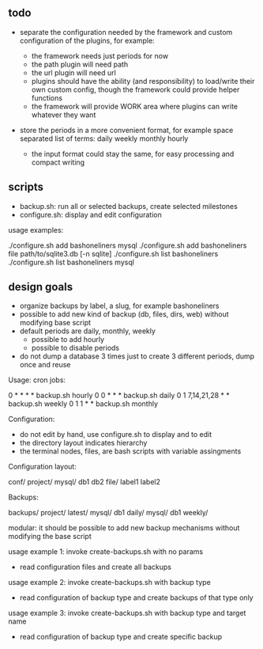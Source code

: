 todo
----

- separate the configuration needed by the framework and custom configuration of the plugins, for example:
  - the framework needs just periods for now
  - the path plugin will need path
  - the url plugin will need url
  - plugins should have the ability (and responsibility) to load/write their own custom config, though the framework could provide helper functions
  - the framework will provide WORK area where plugins can write whatever they want

- store the periods in a more convenient format, for example space separated list of terms: daily weekly monthly hourly
  - the input format could stay the same, for easy processing and compact writing

scripts
-------

- backup.sh: run all or selected backups, create selected milestones
- configure.sh: display and edit configuration

usage examples:

./configure.sh add bashoneliners mysql
./configure.sh add bashoneliners file path/to/sqlite3.db [-n sqlite]
./configure.sh list bashoneliners
./configure.sh list bashoneliners mysql

design goals
------------

- organize backups by label, a slug, for example bashoneliners
- possible to add new kind of backup (db, files, dirs, web) without modifying base script
- default periods are daily, monthly, weekly
    - possible to add hourly
    - possible to disable periods
- do not dump a database 3 times just to create 3 different periods, dump once and reuse

Usage: cron jobs:

0 * * * * backup.sh hourly
0 0 * * * backup.sh daily
0 1 7,14,21,28 * * backup.sh weekly
0 1 1 * * backup.sh monthly

Configuration:

- do not edit by hand, use configure.sh to display and to edit
- the directory layout indicates hierarchy
- the terminal nodes, files, are bash scripts with variable assingments

Configuration layout:

conf/
    project/
        mysql/
            db1
            db2
        file/
            label1
            label2

Backups:

backups/
    project/
        latest/
            mysql/
                db1
        daily/
            mysql/
                db1
        weekly/

modular: it should be possible to add new backup mechanisms without modifying the base script

usage example 1: invoke create-backups.sh with no params

- read configuration files and create all backups

usage example 2: invoke create-backups.sh with backup type

- read configuration of backup type and create backups of that type only

usage example 3: invoke create-backups.sh with backup type and target name

- read configuration of backup type and create specific backup

